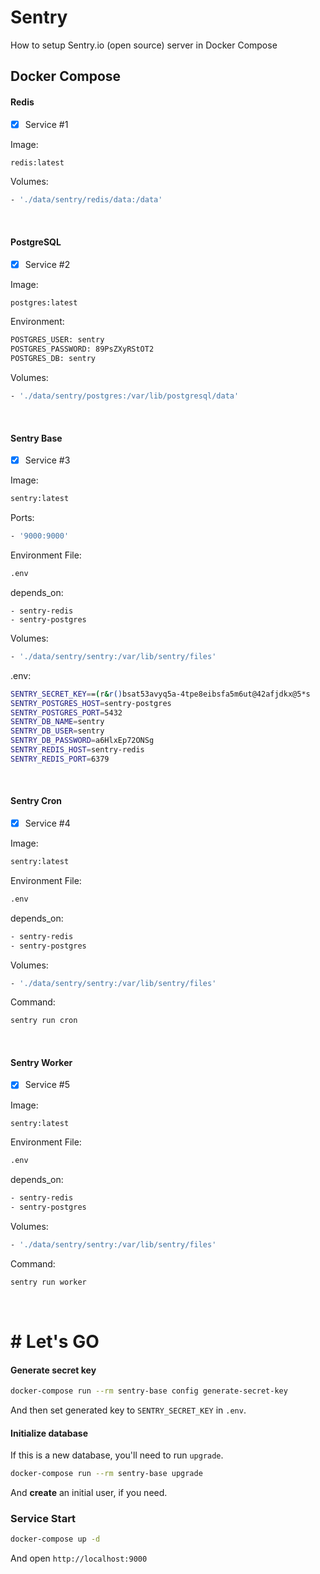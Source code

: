 # Sentry

How to setup Sentry.io (open source) server in Docker Compose

## Docker Compose

#### Redis

- [x] Service #1

Image:
```bash
redis:latest
```
Volumes:
```bash
- './data/sentry/redis/data:/data'
```
<br/>

#### PostgreSQL

- [x] Service #2

Image:
```bash
postgres:latest
```
Environment:
```bash
POSTGRES_USER: sentry
POSTGRES_PASSWORD: 89PsZXyRStOT2
POSTGRES_DB: sentry
```
Volumes:
```bash
- './data/sentry/postgres:/var/lib/postgresql/data'
```
<br/>

#### Sentry Base

- [x] Service #3

Image:
```bash
sentry:latest
```
Ports:
```bash
- '9000:9000'
```
Environment File:
```bash
.env
```
depends_on:
```
- sentry-redis
- sentry-postgres
```
Volumes:
```bash
- './data/sentry/sentry:/var/lib/sentry/files'
```
.env:
```bash
SENTRY_SECRET_KEY==(r&r()bsat53avyq5a-4tpe8eibsfa5m6ut@42afjdkx@5*s
SENTRY_POSTGRES_HOST=sentry-postgres
SENTRY_POSTGRES_PORT=5432
SENTRY_DB_NAME=sentry
SENTRY_DB_USER=sentry
SENTRY_DB_PASSWORD=a6HlxEp72ONSg
SENTRY_REDIS_HOST=sentry-redis
SENTRY_REDIS_PORT=6379
```
<br/>

#### Sentry Cron

- [x] Service #4

Image:
```bash
sentry:latest
```
Environment File:
```bash
.env
```
depends_on:
```bash
- sentry-redis
- sentry-postgres
```
Volumes:
```bash
- './data/sentry/sentry:/var/lib/sentry/files'
```
Command:
```bash
sentry run cron
```
<br/>

#### Sentry Worker

- [x] Service #5

Image:
```bash
sentry:latest
```
Environment File:
```bash
.env
```
depends_on:
```bash
- sentry-redis
- sentry-postgres
```
Volumes:
```bash
- './data/sentry/sentry:/var/lib/sentry/files'
```
Command:
```bash
sentry run worker
```

<br/>


# # Let's GO

#### Generate secret key

```bash
docker-compose run --rm sentry-base config generate-secret-key
```

And then set generated key to `SENTRY_SECRET_KEY` in `.env`.

#### Initialize database

If this is a new database, you'll need to run `upgrade`.

```bash
docker-compose run --rm sentry-base upgrade
```

And **create** an initial user, if you need.


### Service Start 

```bash
docker-compose up -d
```

And open `http://localhost:9000`
